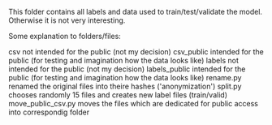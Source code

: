 This folder contains all labels and data used to train/test/validate the model.
Otherwise it is not very interesting.

Some explanation to folders/files:

csv
  not intended for the public (not my decision)
csv_public
  intended for the public (for testing and imagination how the data looks like)
labels
  not intended for the public (not my decision)
labels_public
  intended for the public (for testing and imagination how the data looks like)
rename.py
  renamed the original files into theire hashes ('anonymization')
split.py
  chooses randomly 15 files and creates new label files (train/valid)
move_public_csv.py
  moves the files which are dedicated for public access into correspondig folder
